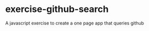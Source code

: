 exercise-github-search
======================

A javascript exercise to create a one page app that queries github
